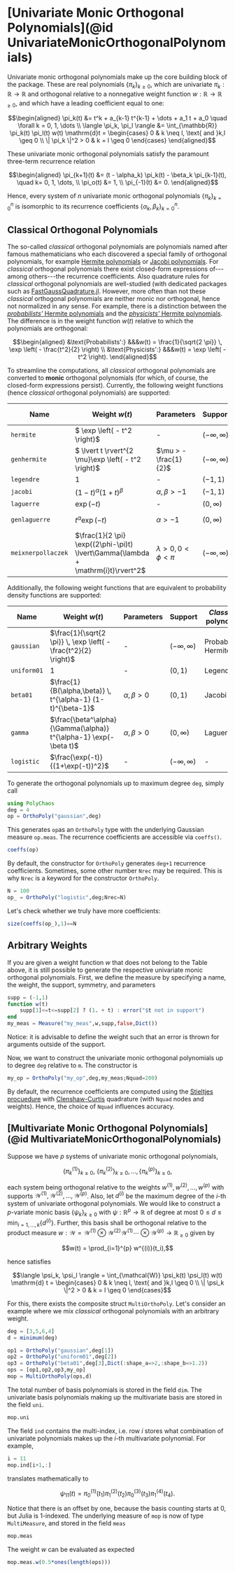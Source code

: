 # [Univariate Monic Orthogonal Polynomials](@id UnivariateMonicOrthogonalPolynomials)
Univariate monic orthogonal polynomials make up the core building block of the package.
These are real polynomials $\{ \pi_k \}_{k \geq 0}$, which are univariate $\pi_k: \mathbb{R} \rightarrow \mathbb{R}$ and orthogonal relative to a nonnegative weight function $w: \mathbb{R} \rightarrow \mathbb{R}_{\geq 0}$, and which have a leading coefficient equal to one:
```math
\begin{aligned}
\pi_k(t) &= t^k + a_{k-1} t^{k-1} + \dots + a_1 t + a_0 \quad \forall k = 0, 1, \dots \\
\langle \pi_k, \pi_l \rangle &= \int_{\mathbb{R}} \pi_k(t) \pi_l(t) w(t) \mathrm{d}t =
\begin{cases}
0 & k \neq l, \text{ and }k,l \geq 0 \\
\| \pi_k \|^2 > 0 & k = l \geq 0
\end{cases}
\end{aligned}
```

These univariate monic orthogonal polynomials satisfy the paramount three-term recurrence relation
```math
\begin{aligned}
\pi_{k+1}(t) &= (t - \alpha_k) \pi_k(t) - \beta_k \pi_{k-1}(t), \quad k= 0, 1, \dots, \\
\pi_o(t) &= 1, \\
\pi_{-1}(t) &= 0.
\end{aligned}
```

Hence, every system of $n$ univariate monic orthogonal polynomials $\{ \pi_k \}_{k=0}^n$ is isomorphic to its recurrence coefficients $\{ \alpha_k, \beta_k \}_{k=0}^n$.


## Classical Orthogonal Polynomials

The so-called *classical* orthogonal polynomials are polynomials named after famous mathematicians who each discovered a special family of orthogonal polynomials, for example [Hermite polynomials](https://en.wikipedia.org/wiki/Hermite_polynomials) or [Jacobi polynomials](https://en.wikipedia.org/wiki/Jacobi_polynomials).
For *classical* orthogonal polynomials there exist closed-form expressions of---among others---the recurrence coefficients.
Also quadrature rules for *classical* orthogonal polynomials are well-studied (with dedicated packages such as [FastGaussQuadrature.jl](https://github.com/ajt60gaibb/FastGaussQuadrature.jl).
However, more often than not these *classical* orthogonal polynomials are neither monic nor orthogonal, hence not normalized in any sense.
For example, there is a distinction between the [*probabilists'* Hermite polynomials](https://en.wikipedia.org/wiki/Hermite_polynomials#Definition) and the [*physicists'* Hermite polynomials](https://en.wikipedia.org/wiki/Hermite_polynomials#Definition).
The difference is in the weight function $w(t)$ relative to which the polynomials are orthogonal:
```math
\begin{aligned}
&\text{Probabilists':} &&&w(t) = \frac{1}{\sqrt{2 \pi}} \, \exp \left( - \frac{t^2}{2} \right) \\
&\text{Physicists':} &&&w(t) =  \exp \left( - t^2 \right).
\end{aligned}
```

To streamline the computations, all *classical* orthogonal polynomials are converted to __monic__ orthogonal polynomials (for which, of course, the closed-form expressions persist).
Currently, the following weight functions (hence *classical* orthogonal polynomials) are supported:

| Name | Weight $w(t)$| Parameters | Support| *Classical* polynomial |
| --- | --- | --- | --- | --- |
| `hermite` | $ \exp \left( - t^2 \right)$ | - | $(-\infty, \infty)$ | Hermite |
| `genhermite` | $ \lvert t \rvert^{2 \mu}\exp \left( - t^2 \right)$ | $\mu > -\frac{1}{2}$ | $(-\infty, \infty)$ | Generalized Hermite |
| `legendre` | $1$ | - | $(-1,1)$ | Legendre
| `jacobi` | $(1-t)^{\alpha} (1+t)^{\beta}$ | $\alpha, \beta > -1$ | $(-1,1)$ | Jacobi |
| `laguerre` | $\exp(-t)$ | - | $(0,\infty)$ | Laguerre |
| `genlaguerre` | $t^{\alpha}\exp(-t)$ | $\alpha>-1$ | $(0,\infty)$ | Generalized Laguerre |
| `meixnerpollaczek` | $\frac{1}{2 \pi} \exp((2\phi-\pi)t) \lvert\Gamma(\lambda + \mathrm{i}t)\rvert^2$ |$\lambda > 0, 0<\phi<\pi$ | $(-\infty,\infty)$ | Meixner-Pollaczek


Additionally, the following weight functions that are equivalent to probability density functions are supported:

| Name | Weight $w(t)$| Parameters | Support| *Classical* polynomial |
| --- | --- | --- | --- | --- |
| `gaussian` | $\frac{1}{\sqrt{2 \pi}} \, \exp \left( - \frac{t^2}{2} \right)$ | - | $(-\infty, \infty)$ | Probabilists' Hermite |
| `uniform01` | $1$ | - | $(0,1)$ |  Legendre
| `beta01` | $\frac{1}{B(\alpha,\beta)} \, t^{\alpha-1} (1-t)^{\beta-1}$ |$\alpha, \beta > 0$ | $(0,1)$ | Jacobi |
| `gamma` | $\frac{\beta^\alpha}{\Gamma(\alpha)} t^{\alpha-1} \exp(-\beta t)$ | $\alpha, \beta > 0$ | $(0,\infty)$ | Laguerre |
| `logistic` | $\frac{\exp(-t)}{(1+\exp(-t))^2}$ | - | $(-\infty,\infty)$ | -

To generate the orthogonal polynomials up to maximum degree `deg`, simply call


```julia
using PolyChaos
deg = 4
op = OrthoPoly("gaussian",deg)
```

This generates `op`as an `OrthoPoly` type with the underlying Gaussian measure `op.meas`.
The recurrence coefficients are accessible via `coeffs()`.


```julia
coeffs(op)
```

By default, the constructor for `OrthoPoly` generates `deg+1` recurrence coefficients.
Sometimes, some other number `Nrec` may be required.
This is why `Nrec` is a keyword for the constructor `OrthoPoly`.


```julia
N = 100
op_ = OrthoPoly("logistic",deg;Nrec=N)
```

Let's check whether we truly have more coefficients:


```julia
size(coeffs(op_),1)==N
```

## Arbitrary Weights
If you are given a weight function $w$ that does not belong to the Table above, it is still possible to generate the respective univariate monic orthogonal polynomials.
First, we define the measure by specifying a name, the weight, the support, symmetry, and parameters


```julia
supp = (-1,1)
function w(t)
    supp[1]<=t<=supp[2] ? (1. + t) : error("$t not in support")
end
my_meas = Measure("my_meas",w,supp,false,Dict())
```

Notice: it is advisable to define the weight such that an error is thrown for arguments outside of the support.

Now, we want to construct the univariate monic orthogonal polynomials up to degree `deg` relative to `m`.
The constructor is


```julia
my_op = OrthoPoly("my_op",deg,my_meas;Nquad=200)
```

By default, the recurrence coefficients are computed using the [Stieltjes procuedure](https://warwick.ac.uk/fac/sci/maths/research/grants/equip/grouplunch/1985Gautschi.pdf) with [Clenshaw-Curtis](https://en.wikipedia.org/wiki/Clenshaw%E2%80%93Curtis_quadrature) quadrature (with `Nquad` nodes and weights).
Hence, the choice of `Nquad` influences accuracy.


## [Multivariate Monic Orthogonal Polynomials](@id MultivariateMonicOrthogonalPolynomials)
Suppose we have $p$ systems of univariate monic orthogonal polynomials,
```math
\{ \pi_k^{(1)} \}_{k\geq 0}, \: \{ \pi_k^{(2)} \}_{k\geq 0}, \dots, \{ \pi_k^{(p)} \}_{k\geq 0},
```
each system being orthogonal relative to the weights $w^{(1)}, w^{(2)}, \dots, w^{(p)}$ with supports $\mathcal{W}^{(1)}, \mathcal{W}^{(2)}, \dots, \mathcal{W}^{(p)}$.
Also, let $d^{(i)}$ be the maximum degree of the $i$-th system of univariate orthogonal polynomials.
We would like to construct a $p$-variate monic basis $\{ \psi_k \}_{k \geq 0}$ with $\psi: \mathbb{R}^p \rightarrow \mathbb{R}$ of degree at most $0 \leq d \leq \min_{i=1,\dots,k}\{ d^{(i)}\}$.
Further, this basis shall be orthogonal relative to the product measure $w: \mathcal{W} = \mathcal{W}^{(1)} \otimes \mathcal{W}^{(2)} \mathcal{W}^{(1)} \cdots \otimes \mathcal{W}^{(p)} \rightarrow \mathbb{R}_{\geq 0}$ given by
```math
w(t) = \prod_{i=1}^{p} w^{(i)}(t_i),
```
hence satisfies
```math
\langle \psi_k, \psi_l \rangle = \int_{\mathcal{W}} \psi_k(t) \psi_l(t) w(t) \mathrm{d} t =
\begin{cases}
0 & k \neq l, \text{ and }k,l \geq 0 \\
\| \psi_k \|^2 > 0 & k = l \geq 0
\end{cases}
```

For this, there exists the composite struct `MultiOrthoPoly`.
Let's consider an example where we mix *classical* orthogonal polynomials with an arbitrary weight.


```julia
deg = [3,5,6,4]
d = minimum(deg)

op1 = OrthoPoly("gaussian",deg[1])
op2 = OrthoPoly("uniform01",deg[2])
op3 = OrthoPoly("beta01",deg[3],Dict(:shape_a=>2,:shape_b=>1.2))
ops = [op1,op2,op3,my_op]
mop = MultiOrthoPoly(ops,d)
```

The total number of  basis polynomials is stored in the field `dim`.
The univariate basis polynomials making up the multivariate basis are stored in the field `uni`.



```julia
mop.uni
```

The field `ind` contains the multi-index, i.e. row $i$ stores what combination of univariate polynomials makes up the $i$-th multivariate polynomial.
For example,


```julia
i = 11
mop.ind[i+1,:]
```

translates mathematically to
```math
\psi_{11}(t) = \pi_0^{(1)}(t_1) \pi_1^{(2)}(t_2) \pi_0^{(3)}(t_3) \pi_1^{(4)}(t_4).
```

Notice that there is an offset by one, because the basis counting starts at 0, but Julia is 1-indexed.
The underlying measure of `mop` is now of type `MultiMeasure`, and stored in the field `meas`


```julia
mop.meas
```

The weight $w$ can be evaluated as expected


```julia
mop.meas.w(0.5*ones(length(ops)))
```
